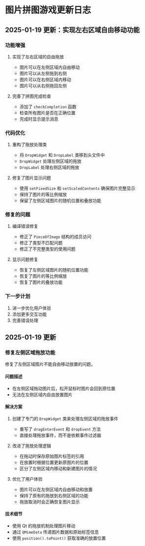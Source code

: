 # 图片拼图游戏更新日志

## 2025-01-19 更新：实现左右区域自由移动功能

### 功能增强
1. 实现了左右区域的自由拖放
   - 图片可以在左侧区域内自由移动
   - 图片可以从左侧拖到右侧
   - 图片可以在右侧区域内移动
   - 图片可以从右侧拖回左侧

2. 完善了拼图完成检查
   - 添加了 `checkCompletion` 函数
   - 检查所有图片是否在正确位置
   - 完成时显示提示消息

### 代码优化
1. 重构了拖放处理类
   - 将 `DropWidget` 和 `DropLabel` 类移到头文件中
   - `DropWidget` 处理左侧区域的拖放
   - `DropLabel` 处理右侧区域的拖放

2. 修复了图片显示问题
   - 使用 `setFixedSize` 和 `setScaledContents` 确保图片完整显示
   - 保持了图片的等比例缩放
   - 保留了左侧区域图片的随机位置和叠放功能

### 修复的问题
1. 编译错误修复
   - 修正了 `PieceOfImage` 结构的成员访问
   - 修正了类型不匹配问题
   - 修正了不完整类型的使用问题

2. 显示问题修复
   - 恢复了左侧区域图片的随机位置功能
   - 恢复了图片的等比例缩放
   - 恢复了图片的叠放功能

### 下一步计划
1. 进一步优化用户体验
2. 添加更多交互功能
3. 完善错误处理

## 2025-01-19 更新
### 修复左侧区域拖放功能
修复了左侧区域图片不能自由移动放置的问题。

#### 问题描述
- 在左侧区域拖动图片后，松开鼠标时图片会回到原位置
- 无法在左侧区域内自由放置图片

#### 解决方案
1. 创建了专门的 `DropWidget` 类来处理左侧区域的拖放事件
   - 重写了 `dragEnterEvent` 和 `dropEvent` 方法
   - 直接处理拖放事件，而不是依赖事件过滤器

2. 改进了拖放处理逻辑
   - 在拖动时保存原始图片标签的引用
   - 在放置时根据位置更新原图片的位置
   - 区分了左侧区域内移动和新建图片的情况

3. 优化了用户体验
   - 图片可以在左侧区域内自由移动和放置
   - 保持了原有的拖放到右侧区域的功能
   - 拖放取消时会正确恢复图片显示

#### 技术细节
- 使用 Qt 的拖放机制处理图片移动
- 通过 `QMimeData` 传递图片数据和原始标签信息
- 使用 `position().toPoint()` 获取准确的放置位置
